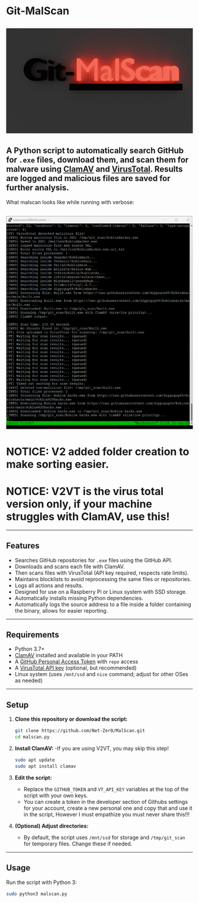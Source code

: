 # Git-MalScan
![Alt text](logo512.png)
---
A Python script to **automatically search GitHub for `.exe` files**, download them, and scan them for malware using [ClamAV](https://www.clamav.net/) and [VirusTotal](https://www.virustotal.com/). Results are logged and malicious files are saved for further analysis.
---
What malscan looks like while running with verbose:

![Alt text](Malscan.png)
---
# NOTICE: V2 added folder creation to make sorting easier.

# NOTICE: V2VT is the virus total version only, if your machine struggles with ClamAV, use this!
---

## Features

- Searches GitHub repositories for `.exe` files using the GitHub API.
- Downloads and scans each file with ClamAV.
- Then scans files with VirusTotal (API key required, respects rate limits).
- Maintains blocklists to avoid reprocessing the same files or repositories.
- Logs all actions and results.
- Designed for use on a Raspberry Pi or Linux system with SSD storage.
- Automatically installs missing Python dependencies.
- Automatically logs the source address to a file inside a folder containing the binary, allows for easier reporting.
---

## Requirements

- Python 3.7+
- [ClamAV](https://www.clamav.net/) installed and available in your PATH
- A [GitHub Personal Access Token](https://github.com/settings/tokens) with `repo` access
- A [VirusTotal API key](https://www.virustotal.com/gui/join-us) (optional, but recommended)
- Linux system (uses `/mnt/ssd` and `nice` command; adjust for other OSes as needed)

---

## Setup

1. **Clone this repository or download the script:**

    ```sh
    git clone https://github.com/Net-Zer0/MalScan.git
    cd malscan.py
    ```

2. **Install ClamAV:** -If you are using V2VT, you may skip this step!

    ```sh
    sudo apt update
    sudo apt install clamav
    ```

3. **Edit the script:**

    - Replace the `GITHUB_TOKEN` and `VT_API_KEY` variables at the top of the script with your own keys.
    - You can create a token in the developer section of Githubs settings for your account, create a new personal one and copy that and use it in the script, However I must empathize you must never share this!!!

4. **(Optional) Adjust directories:**

    - By default, the script uses `/mnt/ssd` for storage and `/tmp/git_scan` for temporary files. Change these if needed.

---

## Usage

Run the script with Python 3:

```sh
sudo python3 malscan.py
